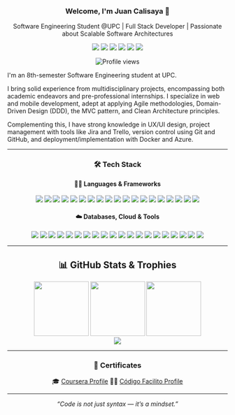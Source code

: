 <div align="center">

### Welcome, I'm Juan Calisaya 👋

</div>

<p align="center">
  Software Engineering Student @UPC | Full Stack Developer | Passionate about Scalable Software Architectures
</p>

<p align="center">
  <a href="https://juancali.is-a.dev/"><img src="https://img.shields.io/badge/Portfolio-juancali.is--a.dev-000?style=flat&logo=vercel&logoColor=white"/></a>
  <a href="https://www.youtube.com/@Juan_Cali"><img src="https://img.shields.io/badge/YouTube-red?style=flat&logo=youtube&logoColor=white" /></a>
  <a href="https://www.instagram.com/juancalijesus/"><img src="https://img.shields.io/badge/Instagram-%23E4405F.svg?style=flat&logo=Instagram&logoColor=white"/></a>
  <a href="https://www.linkedin.com/in/juanjesúscalisayasanchez"><img src="https://img.shields.io/badge/LinkedIn-0077B5?style=flat&logo=linkedin&logoColor=white" /></a>
  <a href="https://api.whatsapp.com/send/?phone=990606385"><img src="https://img.shields.io/badge/WhatsApp-25D366?style=flat&logo=whatsapp&logoColor=white" /></a>
  <a href="mailto:juancalijesus@gmail.com"><img src="https://img.shields.io/badge/Gmail-D14836?style=flat&logo=gmail&logoColor=white"/></a>
</p>

<p align="center">
  <img src="https://komarev.com/ghpvc/?username=juancali999&style=flat-square&color=blue" alt="Profile views" />
</p>

I'm an 8th-semester Software Engineering student at UPC.

I bring solid experience from multidisciplinary projects, encompassing both academic endeavors and pre-professional internships. I specialize in web and mobile development, adept at applying Agile methodologies, Domain-Driven Design (DDD), the MVC pattern, and Clean Architecture principles. 

Complementing this, I have strong knowledge in UX/UI design, project management with tools like Jira and Trello, version control using Git and GitHub, and deployment/implementation with Docker and Azure.

---

<div align="center">

### 🛠 Tech Stack

#### 👨‍💻 Languages & Frameworks
<img src="https://img.shields.io/badge/-Java-007396?style=flat&logo=java&logoColor=white" />
<img src="https://img.shields.io/badge/-Kotlin-7F52FF?style=flat&logo=kotlin&logoColor=white" />
<img src="https://img.shields.io/badge/-Dart-0175C2?style=flat&logo=dart&logoColor=white" />
<img src="https://img.shields.io/badge/-TypeScript-3178C6?style=flat&logo=typescript&logoColor=white" />
<img src="https://img.shields.io/badge/-JavaScript-F7DF1E?style=flat&logo=javascript&logoColor=black" />
<img src="https://img.shields.io/badge/-Python-3776AB?style=flat&logo=python&logoColor=white" />
<img src="https://img.shields.io/badge/-PHP-777BB4?style=flat&logo=php&logoColor=white" />
<img src="https://img.shields.io/badge/-C++-00599C?style=flat&logo=c%2B%2B&logoColor=white" />
<img src="https://img.shields.io/badge/-C%23-239120?style=flat&logo=c-sharp&logoColor=white" />
<img src="https://img.shields.io/badge/-Bash-4EAA25?style=flat&logo=gnu-bash&logoColor=white" />
<img src="https://img.shields.io/badge/-React-61DAFB?style=flat&logo=react&logoColor=black" />
<img src="https://img.shields.io/badge/-Next.js-000000?style=flat&logo=next.js&logoColor=white" />
<img src="https://img.shields.io/badge/-Vue.js-4FC08D?style=flat&logo=vue.js&logoColor=white" />
<img src="https://img.shields.io/badge/-Angular-DD0031?style=flat&logo=angular&logoColor=white" />
<img src="https://img.shields.io/badge/-Flutter-02569B?style=flat&logo=flutter&logoColor=white" />
<img src="https://img.shields.io/badge/-.NET-512BD4?style=flat&logo=dotnet&logoColor=white" />
<img src="https://img.shields.io/badge/-Spring%20Boot-6DB33F?style=flat&logo=spring-boot&logoColor=white" />
<img src="https://img.shields.io/badge/-Laravel-FF2D20?style=flat&logo=laravel&logoColor=white" />
<img src="https://img.shields.io/badge/-NestJS-E0234E?style=flat&logo=nestjs&logoColor=white" />

#### ☁️ Databases, Cloud & Tools
<img src="https://img.shields.io/badge/-MySQL-4479A1?style=flat&logo=mysql&logoColor=white" />
<img src="https://img.shields.io/badge/-MongoDB-47A248?style=flat&logo=mongodb&logoColor=white" />
<img src="https://img.shields.io/badge/-SQLite-003B57?style=flat&logo=sqlite&logoColor=white" />
<img src="https://img.shields.io/badge/-SQL%20Server-CC2927?style=flat&logo=microsoft-sql-server&logoColor=white" />
<img src="https://img.shields.io/badge/-PostgreSQL-336791?style=flat&logo=postgresql&logoColor=white" />
<img src="https://img.shields.io/badge/-Docker-2496ED?style=flat&logo=docker&logoColor=white" />
<img src="https://img.shields.io/badge/-Azure-0078D4?style=flat&logo=microsoft-azure&logoColor=white" />
<img src="https://img.shields.io/badge/-Git-F05032?style=flat&logo=git&logoColor=white" />
<img src="https://img.shields.io/badge/-GitHub-181717?style=flat&logo=github&logoColor=white" />
<img src="https://img.shields.io/badge/-Figma-F24E1E?style=flat&logo=figma&logoColor=white" />
<img src="https://img.shields.io/badge/-Trello-0052CC?style=flat&logo=trello&logoColor=white" />
<img src="https://img.shields.io/badge/-Jira-0052CC?style=flat&logo=jira&logoColor=white" />
<img src="https://img.shields.io/badge/-Gherkin-5A69A6?style=flat&logo=cucumber&logoColor=white" />
<img src="https://img.shields.io/badge/-VS%20Code-007ACC?style=flat&logo=visual-studio-code&logoColor=white" />
<img src="https://img.shields.io/badge/-WebStorm-000000?style=flat&logo=webstorm&logoColor=white" />
<img src="https://img.shields.io/badge/-Android%20Studio-3DDC84?style=flat&logo=android-studio&logoColor=white" />
<img src="https://img.shields.io/badge/-PhpStorm-000000?style=flat&logo=phpstorm&logoColor=white" />
<img src="https://img.shields.io/badge/-IntelliJ%20IDEA-000000?style=flat&logo=intellij-idea&logoColor=white" />
<img src="https://img.shields.io/badge/-Rider-000000?style=flat&logo=rider&logoColor=white" />
<img src="https://img.shields.io/badge/-Postman-FF6C37?style=flat&logo=postman&logoColor=white" />

</div>

---

<div align="center">

## 📊 GitHub Stats & Trophies

  <img src="https://github-readme-stats.vercel.app/api?username=juancali999&show_icons=true&theme=radical" height="125" />
  <img src="https://streak-stats.demolab.com/?user=JuanCali999&theme=highcontrast&border" height="125" />
  <img src="https://github-readme-stats.vercel.app/api/top-langs/?username=juancali999&layout=compact&theme=radical" height="125" />

<div align="center">
  <img src="https://github-profile-trophy.vercel.app/?username=JuanCali999&theme=discord&column=-1&row=1&margin-w=8&margin-h=8&no-bg=false&no-frame=false&order=4" />
</div>

</div>

---

<div align="center">

### 📜 Certificates

🎓 [Coursera Profile](https://www.coursera.org/user/1c86baa482ce4585bb78f0312bbbe895)
👨‍💻 [Código Facilito Profile](https://codigofacilito.com/usuarios/juancalijesus)

</div>

---

<p align="center"><i>“Code is not just syntax — it’s a mindset.”</i></p>
